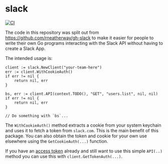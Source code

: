 # slack

[![CI](https://github.com/rneatherway/slack/actions/workflows/ci.yml/badge.svg)](https://github.com/rneatherway/slack-client/actions/workflows/ci.yml)

The code in this repository was split out from
https://github.com/rneatherway/gh-slack to make it easier for people to write
their own Go programs interacting with the Slack API without having to create a
Slack App.

The intended usage is:

```golang
client := slack.NewClient("your-team-here")
err := client.WithCookieAuth()
if err != nil {
    return nil, err
}

bs, err := client.API(context.TODO(), "GET", "users.list", nil, nil)
if err != nil {
    return nil, err
}

// Do something with `bs`...
```

The `WithCookieAuth()` method extracts a cookie from your system keychain and
uses it to fetch a token from `slack.com`. This is the main benefit of this
package. You can also obtain the token and cookie for your own use elsewhere
using the `GetCookieAuth(...)` function.

If you have an [access token](https://api.slack.com/authentication/token-types)
already and still want to use this simple `API(..)` method you can use this with
`client.GetTokenAuth(...)`.